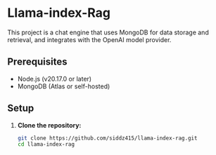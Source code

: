 # Llama-index-Rag

This project is a chat engine that uses MongoDB for data storage and retrieval, and integrates with the OpenAI model provider.

## Prerequisites

- Node.js (v20.17.0 or later)
- MongoDB (Atlas or self-hosted)

## Setup

1. **Clone the repository:**

   ```sh
   git clone https://github.com/siddz415/llama-index-rag.git
   cd llama-index-rag